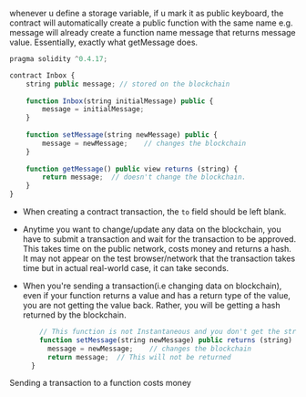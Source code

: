 whenever u define a storage variable, if u mark it as public keyboard, the contract will 
automatically create a public function with the same name
e.g.
message will already create a function name message that returns message value.
Essentially, exactly what getMessage does.

```ts
pragma solidity ^0.4.17;

contract Inbox {
    string public message; // stored on the blockchain
    
    function Inbox(string initialMessage) public {
        message = initialMessage;
    }
    
    function setMessage(string newMessage) public {
        message = newMessage;    // changes the blockchain
    }
    
    function getMessage() public view returns (string) {
        return message;  // doesn't change the blockchain.
    }
}

```



- When creating a contract transaction, the `to` field should be left blank.

- Anytime you want to change/update any data on the blockchain, you have to submit a transaction
  and wait for the transaction to be approved. This takes time on the public network, costs money and returns a hash.
  It may not appear on the test browser/network that the transaction takes time but in actual real-world case, it can take seconds.

- When you're sending a transaction(i.e changing data on blockchain), even if your function returns
  a value and has a return type of the value, you are not getting the value back. Rather, you will
  be getting a hash returned by the blockchain.

  ```ts
      // This function is not Instantaneous and you don't get the string value back, rather you get a hash back
      function setMessage(string newMessage) public returns (string) { // notice the return type here: the string will not be returned.
        message = newMessage;    // changes the blockchain
        return message;  // This will not be returned
    }

    ```

Sending a transaction to a function costs money
